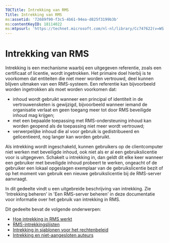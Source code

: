 ```yaml
---
TOCTitle: Intrekking van RMS
Title: Intrekking van RMS
ms:assetid: '72689f90-f3c5-4b61-94ea-d825f3199b3b'
ms:contentKeyID: 18114022
ms:mtpsurl: 'https://technet.microsoft.com/nl-nl/library/Cc747622(v=WS.10)'
---
```


Intrekking van RMS
==================

Intrekking is een mechanisme waarbij een uitgegeven referentie, zoals een certificaat of licentie, wordt ingetrokken. Het primaire doel hierbij is te voorkomen dat entiteiten die niet meer worden vertrouwd, deel kunnen blijven uitmaken van een RMS-systeem. Een referentie kan bijvoorbeeld worden ingetrokken als moet worden voorkomen dat:

-   inhoud wordt gebruikt wanneer een principal of identiteit in de vertrouwensketen is gewijzigd, bijvoorbeeld wanneer iemand de organisatie verlaat en geen toegang meer tot door RMS beveiligde inhoud mag krijgen;
-   met een bepaalde toepassing met RMS-ondersteuning inhoud kan worden geopend als de toepassing niet meer wordt vertrouwd;
-   verwerpelijke inhoud die al voor gebruik is gedistribueerd en gelicentieerd, nog langer kan worden gebruikt.

Als intrekking wordt ingeschakeld, kunnen gebruikers op de clientcomputer niet werken met beveiligde inhoud, ook niet als er al een gebruikslicentie voor is uitgegeven. Schakelt u intrekking in, dan geldt dit elke keer wanneer een gebruiker met beveiligde inhoud probeert te werken, ongeacht of de gebruiker een lokaal opgeslagen exemplaar van de gebruikslicentie bezit of op het moment van gebruik een nieuwe gebruikslicentie bij de RMS-server aanvraagt.

In dit gedeelte vindt u een uitgebreide beschrijving van intrekking. Zie 'Intrekking beheren' in 'Een RMS-server beheren' in deze documentatie voor informatie over het gebruik van intrekking in RMS.

Dit gedeelte bevat de volgende onderwerpen:

-   [Hoe intrekking in RMS werkt](https://technet.microsoft.com/469e3938-a59b-4c92-9779-ead64e724d00)
-   [RMS-intrekkingslijsten](https://technet.microsoft.com/688d4dfa-c928-4b2f-8116-2f9e87d2b6f7)
-   [Intrekking in sjablonen voor het rechtenbeleid](https://technet.microsoft.com/287c5b92-fcb5-4295-9c2b-4e37e643beb2)
-   [Intrekking en niet-aangesloten auteurs](https://technet.microsoft.com/a9cf0541-9101-4e90-9c56-7c1b9a8deca6)
